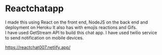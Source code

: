 # Reactchatapp

 I made this using React on the front end, NodeJS on the back end and deployment on Heroku It also has with emojis reactions and Gifs.                          
 I have used GetStream API to build this chat app. I have used twilio service to send notification on mobile devices.                  

https://reactchat007.netlify.app/ 
